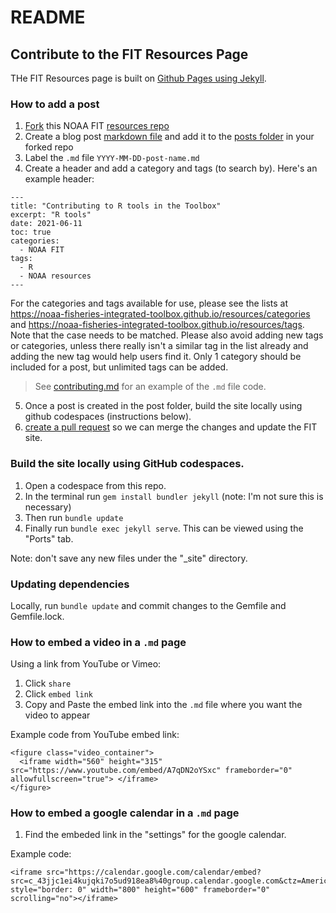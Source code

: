 # README

## Contribute to the FIT Resources Page

THe FIT Resources page is built on [Github Pages using Jekyll](https://docs.github.com/en/pages/setting-up-a-github-pages-site-with-jekyll/about-github-pages-and-jekyll).

### How to add a post 
1. [Fork](https://docs.github.com/en/github/getting-started-with-github/quickstart/fork-a-repo) this NOAA FIT [resources repo](https://github.com/noaa-fisheries-integrated-toolbox/resources)
2. Create a blog post [markdown file](https://guides.github.com/features/mastering-markdown/) and add it to the [posts folder](https://github.com/noaa-fisheries-integrated-toolbox/resources/tree/master/_posts) in your forked repo
3. Label the `.md` file `YYYY-MM-DD-post-name.md`
4. Create a header and add a category and tags (to search by). Here's an example header: 

```
---
title: "Contributing to R tools in the Toolbox"
excerpt: "R tools"
date: 2021-06-11
toc: true
categories:
  - NOAA FIT
tags:
  - R
  - NOAA resources
---
```

For the categories and tags available for use, please see the lists at https://noaa-fisheries-integrated-toolbox.github.io/resources/categories and https://noaa-fisheries-integrated-toolbox.github.io/resources/tags. Note that the case
needs to be matched. Please also avoid adding new tags or categories, unless there really isn't a similar tag in the list already and adding the new tag would help users find it.
Only 1 category should be included for a post, but unlimited tags can be added.

> See [contributing.md](https://raw.githubusercontent.com/noaa-fisheries-integrated-toolbox/resources/master/_posts/2021-06-11-contributing.md) for an example of the `.md` file code.
5. Once a post is created in the post folder, build the site locally using github codespaces (instructions below).
6. [create a pull request](https://docs.github.com/en/github/collaborating-with-pull-requests/proposing-changes-to-your-work-with-pull-requests/creating-a-pull-request) so we can merge the changes and update the FIT site.

### Build the site locally using GitHub codespaces.

1. Open a codespace from this repo.
2. In the terminal run `gem install bundler jekyll` (note: I'm not sure this is necessary)
3. Then run `bundle update`
4. Finally run `bundle exec jekyll serve`. This can be viewed using the "Ports" tab.

Note: don't save any new files under the "_site" directory.

### Updating dependencies
Locally, run `bundle update` and commit changes to the Gemfile and Gemfile.lock.
 
### How to embed a video in a `.md` page
Using a link from YouTube or Vimeo:
1. Click `share`
2. Click `embed link`
3. Copy and Paste the embed link into the `.md` file where you want the video to appear

Example code from YouTube embed link:
```
<figure class="video_container">
  <iframe width="560" height="315" src="https://www.youtube.com/embed/A7qDN2oYSxc" frameborder="0" allowfullscreen="true"> </iframe>
</figure>
```

### How to embed a google calendar in a `.md` page
1. Find the embeded link in the "settings" for the google calendar.

Example code:
```
<iframe src="https://calendar.google.com/calendar/embed?src=c_43jjc1ei4kujqki7o5ud918ea8%40group.calendar.google.com&ctz=America%2FNew_York" style="border: 0" width="800" height="600" frameborder="0" scrolling="no"></iframe>
```

